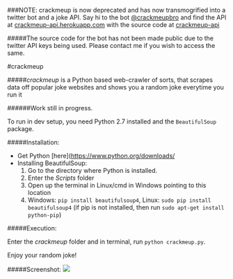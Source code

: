 ###NOTE: crackmeup is now deprecated and has now transmogrified into a twitter bot and a joke API. Say hi to the bot [@crackmeupbro](https://twitter.com/crackmupbro) and find the API at [crackmeup-api.herokuapp.com](crackmeup-api.herokuapp.com) with the source code at [crackmeup-api](https://github.com/bholagabbar/crackmeup-api)

#####The source code for the bot has not been made public due to the twitter API keys being used. Please contact me if you wish to access the same.


#crackmeup

#####*crackmeup* is a Python based web-crawler of sorts, that scrapes data off popular joke websites and shows you a random joke everytime you run it

######Work still in progress.

To run in dev setup, you need  Python 2.7 installed and the `BeautifulSoup` package.

#####Installation:

* Get Python [here](https://www.python.org/downloads/
* Installing BeautifulSoup:
    1. Go to the directory where Python is installed.
    2. Enter the *Scripts* folder
    3. Open up the terminal in Linux/cmd in Windows pointing to this location
    4. Windows: `pip install beautifulsoup4`, Linux: `sudo pip install beautifulsoup4` (if pip is not installed, then run `sudo apt-get install python-pip`)

#####Execution:

Enter the *crackmeup* folder and in terminal, run `python crackmeup.py`.

Enjoy your random joke!

#####Screenshot:
![](http://i.imgur.com/vo3K5rP.png)

